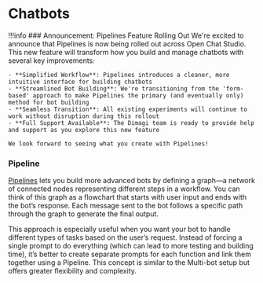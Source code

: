 # Chatbots

!!!info
    ### Announcement: Pipelines Feature Rolling Out
    We're excited to announce that Pipelines is now being rolled out across Open Chat Studio. This new feature will transform how you build and manage chatbots with several key improvements:

    - **Simplified Workflow**: Pipelines introduces a cleaner, more intuitive interface for building chatbots
    - **Streamlined Bot Building**: We're transitioning from the 'form-based' approach to make Pipelines the primary (and eventually only) method for bot building
    - **Seamless Transition**: All existing experiments will continue to work without disruption during this rollout
    - **Full Support Available**: The Dimagi team is ready to provide help and support as you explore this new feature

    We look forward to seeing what you create with Pipelines!


### Pipeline
[Pipelines](../pipelines/index.md) lets you build more advanced bots by defining a graph—a network of connected nodes representing different steps in a workflow. You can think of this graph as a flowchart that starts with user input and ends with the bot’s response. Each message sent to the bot follows a specific path through the graph to generate the final output.

This approach is especially useful when you want your bot to handle different types of tasks based on the user’s request. Instead of forcing a single prompt to do everything (which can lead to more testing and building time), it’s better to create separate prompts for each function and link them together using a Pipeline. This concept is similar to the Multi-bot setup but offers greater flexibility and complexity.
